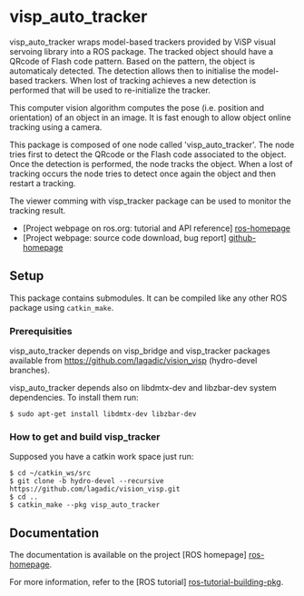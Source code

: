 # visp_auto_tracker


visp_auto_tracker wraps model-based trackers provided by ViSP visual 
servoing library into a ROS package. The tracked object should have a 
QRcode of Flash code pattern. Based on the pattern, the object is 
automaticaly detected. The detection allows then to initialise the 
model-based trackers. When lost of tracking achieves a new detection 
is performed that will be used to re-initialize the tracker.

This computer vision algorithm computes the pose (i.e. position and
orientation) of an object in an image. It is fast enough to allow
object online tracking using a camera.

This package is composed of one node called 'visp_auto_tracker'. The 
node tries first to detect the QRcode or the Flash code associated to 
the object. Once the detection is performed, the node tracks the object. 
When a lost of tracking occurs the node tries to detect once again the 
object and then restart a tracking.

The viewer comming with visp_tracker package can be used to monitor the 
tracking result.

* [Project webpage on ros.org: tutorial and API reference] [ros-homepage]
* [Project webpage: source code download, bug report] [github-homepage]


## Setup

This package contains submodules. It can be compiled like any other ROS package using `catkin_make`. 

### Prerequisities

visp_auto_tracker depends on visp_bridge and visp_tracker packages available from <https://github.com/lagadic/vision_visp> (hydro-devel branches).

visp_auto_tracker depends also on libdmtx-dev and libzbar-dev system dependencies. To install them run:

	$ sudo apt-get install libdmtx-dev libzbar-dev

### How to get and build visp_tracker 

Supposed you have a catkin work space just run:

	$ cd ~/catkin_ws/src 
	$ git clone -b hydro-devel --recursive https://github.com/lagadic/vision_visp.git
	$ cd ..
	$ catkin_make --pkg visp_auto_tracker

## Documentation

The documentation is available on the project [ROS homepage]
[ros-homepage].

For more information, refer to the [ROS tutorial]
[ros-tutorial-building-pkg].

[github-homepage]: https://github.com/lagadic/visp_auto_tracker
[ros-homepage]: http://www.ros.org/wiki/visp_auto_tracker
[ros-tutorial-building-pkg]: http://www.ros.org/wiki/ROS/Tutorials/BuildingPackages "Building a ROS Package"
